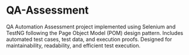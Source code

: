 # QA-Assessment
QA Automation Assessment project implemented using Selenium and TestNG following the Page Object Model (POM) design pattern. Includes automated test cases, test data, and execution proofs. Designed for maintainability, readability, and efficient test execution.
